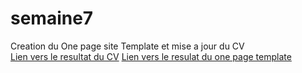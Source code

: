 # semaine7
Creation du One page site Template et mise a jour du CV  
[Lien vers le resultat du CV](http://aergath.atspace.eu/)
[Lien vers le resulat du one page template](http://aergath.atspace.eu/one_page_template.html)